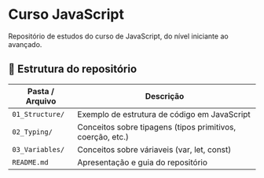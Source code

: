# Curso JavaScript

Repositório de estudos do curso de JavaScript, do nível iniciante ao avançado.

## 🧠 Estrutura do repositório

| Pasta / Arquivo     | Descrição                                                  |
|---------------------|-------------------------------------------------------------|
| `01_Structure/`     | Exemplo de estrutura de código em JavaScript                |
| `02_Typing/`        | Conceitos sobre tipagens (tipos primitivos, coerção, etc.)  |
| `03_Variables/`     | Conceitos sobre váriaveis (var, let, const)                 |
| `README.md`         | Apresentação e guia do repositório                          |

